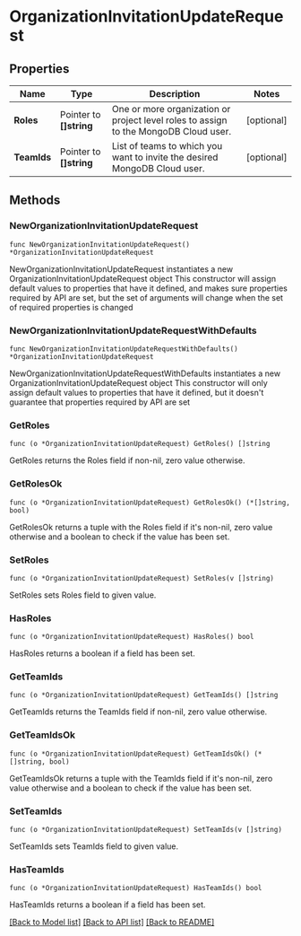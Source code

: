 # OrganizationInvitationUpdateRequest

## Properties

Name | Type | Description | Notes
------------ | ------------- | ------------- | -------------
**Roles** | Pointer to **[]string** | One or more organization or project level roles to assign to the MongoDB Cloud user. | [optional] 
**TeamIds** | Pointer to **[]string** | List of teams to which you want to invite the desired MongoDB Cloud user. | [optional] 

## Methods

### NewOrganizationInvitationUpdateRequest

`func NewOrganizationInvitationUpdateRequest() *OrganizationInvitationUpdateRequest`

NewOrganizationInvitationUpdateRequest instantiates a new OrganizationInvitationUpdateRequest object
This constructor will assign default values to properties that have it defined,
and makes sure properties required by API are set, but the set of arguments
will change when the set of required properties is changed

### NewOrganizationInvitationUpdateRequestWithDefaults

`func NewOrganizationInvitationUpdateRequestWithDefaults() *OrganizationInvitationUpdateRequest`

NewOrganizationInvitationUpdateRequestWithDefaults instantiates a new OrganizationInvitationUpdateRequest object
This constructor will only assign default values to properties that have it defined,
but it doesn't guarantee that properties required by API are set

### GetRoles

`func (o *OrganizationInvitationUpdateRequest) GetRoles() []string`

GetRoles returns the Roles field if non-nil, zero value otherwise.

### GetRolesOk

`func (o *OrganizationInvitationUpdateRequest) GetRolesOk() (*[]string, bool)`

GetRolesOk returns a tuple with the Roles field if it's non-nil, zero value otherwise
and a boolean to check if the value has been set.

### SetRoles

`func (o *OrganizationInvitationUpdateRequest) SetRoles(v []string)`

SetRoles sets Roles field to given value.

### HasRoles

`func (o *OrganizationInvitationUpdateRequest) HasRoles() bool`

HasRoles returns a boolean if a field has been set.
### GetTeamIds

`func (o *OrganizationInvitationUpdateRequest) GetTeamIds() []string`

GetTeamIds returns the TeamIds field if non-nil, zero value otherwise.

### GetTeamIdsOk

`func (o *OrganizationInvitationUpdateRequest) GetTeamIdsOk() (*[]string, bool)`

GetTeamIdsOk returns a tuple with the TeamIds field if it's non-nil, zero value otherwise
and a boolean to check if the value has been set.

### SetTeamIds

`func (o *OrganizationInvitationUpdateRequest) SetTeamIds(v []string)`

SetTeamIds sets TeamIds field to given value.

### HasTeamIds

`func (o *OrganizationInvitationUpdateRequest) HasTeamIds() bool`

HasTeamIds returns a boolean if a field has been set.

[[Back to Model list]](../README.md#documentation-for-models) [[Back to API list]](../README.md#documentation-for-api-endpoints) [[Back to README]](../README.md)


